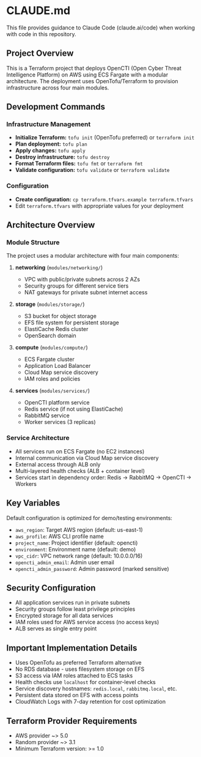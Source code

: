 # CLAUDE.md

This file provides guidance to Claude Code (claude.ai/code) when working with code in this repository.

## Project Overview

This is a Terraform project that deploys OpenCTI (Open Cyber Threat Intelligence Platform) on AWS using ECS Fargate with a modular architecture. The deployment uses OpenTofu/Terraform to provision infrastructure across four main modules.

## Development Commands

### Infrastructure Management
- **Initialize Terraform:** `tofu init` (OpenTofu preferred) or `terraform init`
- **Plan deployment:** `tofu plan`
- **Apply changes:** `tofu apply`
- **Destroy infrastructure:** `tofu destroy`
- **Format Terraform files:** `tofu fmt` or `terraform fmt`
- **Validate configuration:** `tofu validate` or `terraform validate`

### Configuration
- **Create configuration:** `cp terraform.tfvars.example terraform.tfvars`
- Edit `terraform.tfvars` with appropriate values for your deployment

## Architecture Overview

### Module Structure
The project uses a modular architecture with four main components:

1. **networking** (`modules/networking/`)
   - VPC with public/private subnets across 2 AZs
   - Security groups for different service tiers
   - NAT gateways for private subnet internet access

2. **storage** (`modules/storage/`)
   - S3 bucket for object storage
   - EFS file system for persistent storage
   - ElastiCache Redis cluster
   - OpenSearch domain

3. **compute** (`modules/compute/`)
   - ECS Fargate cluster
   - Application Load Balancer
   - Cloud Map service discovery
   - IAM roles and policies

4. **services** (`modules/services/`)
   - OpenCTI platform service
   - Redis service (if not using ElastiCache)
   - RabbitMQ service
   - Worker services (3 replicas)

### Service Architecture
- All services run on ECS Fargate (no EC2 instances)
- Internal communication via Cloud Map service discovery
- External access through ALB only
- Multi-layered health checks (ALB + container level)
- Services start in dependency order: Redis → RabbitMQ → OpenCTI → Workers

## Key Variables

Default configuration is optimized for demo/testing environments:
- `aws_region`: Target AWS region (default: us-east-1)
- `aws_profile`: AWS CLI profile name
- `project_name`: Project identifier (default: opencti)
- `environment`: Environment name (default: demo)
- `vpc_cidr`: VPC network range (default: 10.0.0.0/16)
- `opencti_admin_email`: Admin user email
- `opencti_admin_password`: Admin password (marked sensitive)

## Security Configuration

- All application services run in private subnets
- Security groups follow least privilege principles
- Encrypted storage for all data services
- IAM roles used for AWS service access (no access keys)
- ALB serves as single entry point

## Important Implementation Details

- Uses OpenTofu as preferred Terraform alternative
- No RDS database - uses filesystem storage on EFS
- S3 access via IAM roles attached to ECS tasks
- Health checks use `localhost` for container-level checks
- Service discovery hostnames: `redis.local`, `rabbitmq.local`, etc.
- Persistent data stored on EFS with access points
- CloudWatch Logs with 7-day retention for cost optimization

## Terraform Provider Requirements

- AWS provider ~> 5.0
- Random provider ~> 3.1
- Minimum Terraform version: >= 1.0